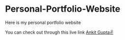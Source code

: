 # Personal-Portfolio-Website
Here is my personal portfolio website

You can check out through this live link <a href="https://ankit13130.github.io/Personal-Portfolio-Website">Ankit Gupta✌</a>
